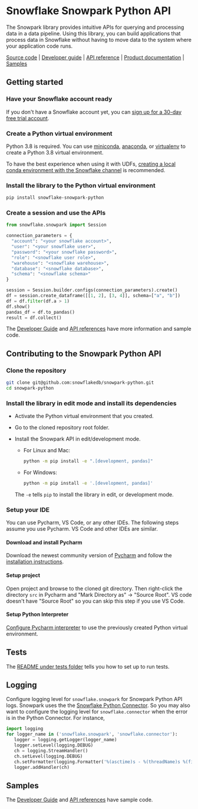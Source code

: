 # Snowflake Snowpark Python API

The Snowpark library provides intuitive APIs for querying and processing data in a data pipeline.
Using this library, you can build applications that process data in Snowflake without having to move data to the system where your application code runs.

[Source code][source code] | [Developer guide][developer guide] | [API reference][api references] | [Product documentation][snowpark] | [Samples](#samples)

## Getting started

### Have your Snowflake account ready
If you don't have a Snowflake account yet, you can [sign up for a 30-day free trial account][sign up trial].

### Create a Python virtual environment
Python 3.8 is required. You can use [miniconda][miniconda], [anaconda][anaconda], or [virtualenv][virtualenv]
to create a Python 3.8 virtual environment.

To have the best experience when using it with UDFs, [creating a local conda environment with the Snowflake channel][use snowflake channel] is recommended.

### Install the library to the Python virtual environment
```bash
pip install snowflake-snowpark-python
```

### Create a session and use the APIs
```python
from snowflake.snowpark import Session

connection_parameters = {
  "account": "<your snowflake account>",
  "user": "<your snowflake user>",
  "password": "<your snowflake password>",
  "role": "<snowflake user role>",
  "warehouse": "<snowflake warehouse>",
  "database": "<snowflake database>",
  "schema": "<snowflake schema>"
}

session = Session.builder.configs(connection_parameters).create()
df = session.create_dataframe([[1, 2], [3, 4]], schema=["a", "b"])
df = df.filter(df.a > 1)
df.show()
pandas_df = df.to_pandas()
result = df.collect()
```
The [Developer Guide][developer guide] and [API references][api references] have more information and sample code.

## Contributing to the Snowpark Python API

### Clone the repository

```bash
git clone git@github.com:snowflakedb/snowpark-python.git
cd snowpark-python
```

### Install the library in edit mode and install its dependencies
- Activate the Python virtual environment that you created.
- Go to the cloned repository root folder.
- Install the Snowpark API in edit/development mode.

  - For Linux and Mac:
    ```bash
    python -m pip install -e ".[development, pandas]"
    ```

  - For Windows:
    ```bash
    python -m pip install -e '.[development, pandas]'
    ```
  The `-e` tells `pip` to install the library in edit, or development mode.

### Setup your IDE
You can use Pycharm, VS Code, or any other IDEs.
The following steps assume you use Pycharm. VS Code and other IDEs are similar.
#### Download and install Pycharm
Download the newest community version of [Pycharm](https://www.jetbrains.com/pycharm/download/)
and follow the [installation instructions](https://www.jetbrains.com/help/pycharm/installation-guide.html).

#### Setup project
Open project and browse to the cloned git directory. Then right-click the directory `src` in Pycharm
and "Mark Directory as" -> "Source Root".
VS code doesn't have "Source Root" so you can skip this step if you use VS Code.

#### Setup Python Interpreter
[Configure Pycharm interpreter][config pycharm interpreter] to use the previously created Python virtual environment.

## Tests
The [README under tests folder](tests/README.md) tells you how to set up to run tests.

## Logging
Configure logging level for `snowflake.snowpark` for Snowpark Python API logs.
Snowpark uses the the [Snowflake Python Connector][python connector].
So you may also want to configure the logging level for `snowflake.connector` when the error is in the Python Connector.
For instance,
```python
import logging
for logger_name in ('snowflake.snowpark', 'snowflake.connector'):
   logger = logging.getLogger(logger_name)
   logger.setLevel(logging.DEBUG)
   ch = logging.StreamHandler()
   ch.setLevel(logging.DEBUG)
   ch.setFormatter(logging.Formatter('%(asctime)s - %(threadName)s %(filename)s:%(lineno)d - %(funcName)s() - %(levelname)s - %(message)s'))
   logger.addHandler(ch)
```

## Samples
The [Developer Guide][developer guide] and [API references][api references] have sample code.

[add other sample code repo links]: # (Developer advocacy is open-sourcing a repo that has excellent sample code. The link will be added here.)

[developer guide]: https://docs.snowflake.com/en/LIMITEDACCESS/snowpark-python.html
[api references]: https://docs.snowflake.com/en/developer-guide/snowpark/reference/python/index.html
[snowpark]: https://www.snowflake.com/snowpark
[sign up trial]: https://signup.snowflake.com
[source code]: https://github.com/snowflakedb/snowpark-python
[miniconda]: https://docs.conda.io/en/latest/miniconda.html
[anaconda]: https://www.anaconda.com/
[virtualenv]: https://docs.python.org/3/tutorial/venv.html
[config pycharm interpreter]: https://www.jetbrains.com/help/pycharm/configuring-python-interpreter.html
[python connector]: https://pypi.org/project/snowflake-connector-python/
[use snowflake channel]: https://docs.snowflake.com/en/LIMITEDACCESS/udf-python-packages.html#local-development-and-testing
